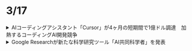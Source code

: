 # 3/17  
<details><summary>AIコーディングアシスタント「Cursor」が4ヶ月の短期間で1億ドル調達　加熱するコーディングAI開発競争</summary>

AIコーディングアシスタント「Cursor(カーソル)」を開発するAnysphereが約１億ドルの資金調達を実施し、評価額が26億ドルに達したことが明らかになった。  
これは、わずか４ヶ月前の４億ドルから、6.5倍という急激な評価額の上昇である。Cursorは、OpenAI、Midjourney、Shopifyなど著名企業も採用する人気ツールで、収益も急成長を遂げている。  

開発者向けAIアシスタント市場では、マイクロソフトのGitHub Copilotも無料版をリリースするなど、多くのプレイヤーが競争を繰り広げているが、そのなかでも一際注目を集めているCursorの強み・特徴えお分析しつつ、急成長の背景を探っていく。  
### 盛り上がるAIコーディングツールの市場で注目される「Cursor」  
AIコーディングツールの市場の成長は著しく、米国のマーケット調査会社Polaris Researchによると、2032年までに271億7,000万ドルの規模に達すると予想されており、GitHubによる最新の開発者アンケートでは、回答者の大多数が何らかの形でAIツールを導入していると答えている。  

中でも人気のCursorを開発するAnysphereは、マサチューセッツ工科大学の学生だったマイケル・トレーエル氏らが2022年に設立したスタートアップである。同社は、OpenAIのアクセラレータープログラムを経て急成長を遂げ、40.000社を超える顧客を抱える企業へと成長した。  

2024年4月時点で年間400万ドルだった収益は、10月には月間400万ドル(年換算4,800万ドル)にまで拡大。昨年11月には、AIコーディングアシスタント「Supermaven」を非公開の金額で買収し、さらなる躍進を目指している。  

### Cursorの強みはそのシンプルさ  
Cursorが目指しているのは、複雑なプログラミングをよりシンプルかつ効率的に実現可能にすることである。  

主な特徴は、簡潔な指示を解釈して実用的なコードスニペット(プログラミング言語の中で切り貼りして再利用できるコード)などに変換し、外部から見た時の挙動は変えずに、理解や修正がしやすいようにプログラムの内部構造を整理する「コードリファクタリング」を数秒で実行する機能である。  

すでに使用しているツールやフレームワークとも簡単に統合できるようになっており、この互換性により、既存のワークフローに大きな変更を加えることなく、AIツールの導入ができることもメリットである。  

料金体系もシンプルで、２週間の無料トライアル後、プロプランが月額20ドル、ビジネスプランが月額40ドルとなっている。  

### 「Tab」キー連打でコーディング  
シンプルさを強調するCursorの謳い文句は、「Tab」キーの連打でコーディングできる、というものである。コードを入力すると、AIが続きのコードを提案し、「Tab」キーをクリックしていくことで、次々とAIによって瞬時に生成されるコードが後に続いていく。  

OpenAIの共同設立者であり、テスラのAiディレクターとしても知られるアンドレイ・カーパシー氏はXで、「Future be like tab tab tab」とツイートし、「コーディングの未来はTab連打」と、Cursorの使用感を伝えた。  

Cursorで使用するAIは、初期から利用されていたGPT-4/GPT-4oに加え、現在は、コーディングが高速で正確であると評判のClaude 3.5 Sonnet LLMも任意で選択可能である。  

### 汎用性の高さと高速なコード補完のCodeium  
Aiコーディングアシスタントの中では、昨年の資金調達で1億5,000万ドルを調達し、評価額が12億5,000万ドルに達したユニコーン企業、Codeiumも注目株である。  

コード関連タスクに最適化された独自開発の大規模言語モデル(LLM)を活用したCodeiumのプラットフォームは、高速なコード提案やエラー検出、コードの自動最適化の提供をすることで、ソフトウェア開発の効率化を図ることができる。  

Codeiumは汎用性の高さに強みがあり、70を超えるプログラミング言語をサポートしていることに加えて、40を超える統合開発環境(IDE)とシームレスに統合することができる。  

### 開発者を堅実にサポートするAugment  
一方、2024年4月に2億2,700万ドルを調達、総調達額が2億5,2000万ドルへと達し、ユニコーン企業まであと一歩の評価額9億7,700万ドルとなっているのが、同じくカリフォルニア発のAugmentである。  

AugmentのAIコーディングアシスタントは、リアルタイムでの高度なエラー検出や修正案の提案、コード内の脆弱性を検出しセキュリティを強化、また大規模な開発者チームに向け、共同ワークフローを最適化するような機能も備えているなど、開発者を多方面からサポートする堅実なアプローチに定評がある。Slackなど外部チームワークコミュニケーションサービスとの連携も可能である。  

### AIコーディングによる新たな課題や負担も  
もっとも、他の分野でのAIツールと同じように、AIコーディングへの現場からの評価はいまだ厳しいものである。  

サンフランシスコのAI企業Harnessから発表された500人のソフトウェアエンジニアを対象とした調査によると、95%以上がAiツールがエンジニアの燃え尽き症候群を軽減できると好意的に受け止めている一方で、半数以上(59%)がAI生成コードがエラーを引き起こしていること、また回答者の92%が、AIツールによってデバッグが必要なコードが影響を及ぼす範囲が拡大していると回答した。  

また、3分の2以上の回答者が、AI生成コードのデバッグやAI関連のセキュリティ脆弱性の解決に人間が多くの時間を費やしていると指摘した。  

これは、開発者が自身のコードのデバッグより時間がかかるとされる「自分が作成に関与していないコードのデバッグ」に時間をとられているためではないかと指摘されており、AIツールの導入が効率化をもたらす一方で、新たな課題や負担を開発者に課している現状が浮き彫りになっている。
</details>

<details><summary>Google Researchが新たな科学研究ツール「AI共同科学者」を発表</summary>

Googleは、同社の生成AI「Gemini 2.0」を使用して構築されたシステム「AI co-scientist」（AI共同科学者）を発表した。  

研究者が自然言語で研究目標を指定すると、AI co-scientistが仮説、研究概要、実験プロトコルなどを生成する。生成されたものに対して、研究者が自然言語でフィードバックすることなども可能。  

AI co-scientistは、調査収集と作業の洗練において研究者を支援するツールであり、科学的プロセスを自動化するものではないという。  

Trusted Testerプログラムに参加している研究者は、AI co-scientistに早期アクセスできるようになる。  
</details>

